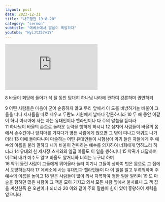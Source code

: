 ```yaml
---
layout: post
date: 2023-12-31
title: "사도행전 19:8-20"
category: "sermon"
subtitle: "에베소에서 말씀이 폭발하다"
youtube: "HyiJtZ57v1Y"
---
```


<div class="youtube margin-large">
    <iframe src="https://www.youtube.com/embed/HyiJtZ57v1Y" title="YouTube video player" frameborder="0" allow="accelerometer; autoplay; clipboard-write; encrypted-media; gyroscope; picture-in-picture; web-share" allowfullscreen></iframe>
</div>

8 바울이 회당에 들어가 석 달 동안 담대히 하나님 나라에 관하여 강론하며 권면하되

9 어떤 사람들은 마음이 굳어 순종하지 않고 무리 앞에서 이 도를 비방하거늘 바울이 그들을 떠나 제자들을 따로 세우고 두란노 서원에서 날마다 강론하니라
10 두 해 동안 이같이 하니 아시아에 사는 자는 유대인이나 헬라인이나 다 주의 말씀을 듣더라  
11 하나님이 바울의 손으로 놀라운 능력을 행하게 하시니
12 심지어 사람들이 바울의 몸에서 손수건이나 앞치마를 가져다가 병든 사람에게 얹으면 그 병이 떠나고 악귀도 나가더라
13 이에 돌아다니며 마술하는 어떤 유대인들이 시험삼아 악귀 들린 자들에게 주 예수의 이름을 불러 말하되 내가 바울이 전파하는 예수를 의지하여 너희에게 명하노라 하더라
14 유대의 한 제사장 스게와의 일곱 아들도 이 일을 행하더니
15 악귀가 대답하여 이르되 내가 예수도 알고 바울도 알거니와 너희는 누구냐 하며  
16 악귀 들린 사람이 그들에게 뛰어올라 눌러 이기니 그들이 상하여 벗은 몸으로 그 집에서 도망하는지라
17 에베소에 사는 유대인과 헬라인들이 다 이 일을 알고 두려워하며 주 예수의 이름을 높이고
18 믿은 사람들이 많이 와서 자복하여 행한 일을 알리며
19 또 마술을 행하던 많은 사람이 그 책을 모아 가지고 와서 모든 사람 앞에서 불사르니 그 책 값을 계산한즉 은 오만이나 되더라
20 이와 같이 주의 말씀이 힘이 있어 흥왕하여 세력을 얻으니라